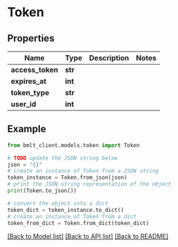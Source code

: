 # Token


## Properties

Name | Type | Description | Notes
------------ | ------------- | ------------- | -------------
**access_token** | **str** |  | 
**expires_at** | **int** |  | 
**token_type** | **str** |  | 
**user_id** | **int** |  | 

## Example

```python
from bmlt_client.models.token import Token

# TODO update the JSON string below
json = "{}"
# create an instance of Token from a JSON string
token_instance = Token.from_json(json)
# print the JSON string representation of the object
print(Token.to_json())

# convert the object into a dict
token_dict = token_instance.to_dict()
# create an instance of Token from a dict
token_from_dict = Token.from_dict(token_dict)
```
[[Back to Model list]](../README.md#documentation-for-models) [[Back to API list]](../README.md#documentation-for-api-endpoints) [[Back to README]](../README.md)


